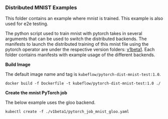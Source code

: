 ### Distributed MNIST Examples

This folder contains an example where mnist is trained. This example is also used for e2e testing.

The python script used to train mnist with pytorch takes in several arguments that can be used
to switch the distributed backends. The manifests to launch the distributed training of this mnist
file using the pytorch operator are under the respective version folders: [v1beta1](./v1beta1).
Each folder contains manifests with example usage of the different backends.

**Build Image**

The default image name and tag is `kubeflow/pytorch-dist-mnist-test:1.0`.

```shell
docker build -f Dockerfile -t kubeflow/pytorch-dist-mnist-test:1.0 ./
```

**Create the mnist PyTorch job**

The below example uses the gloo backend.

```shell
kubectl create -f ./v1beta1/pytorch_job_mnist_gloo.yaml
```
